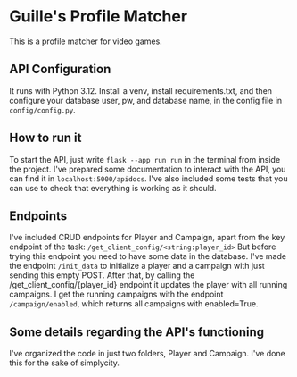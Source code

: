 # Guille's Profile Matcher

This is a profile matcher for video games. 

## API Configuration
It runs with Python 3.12. Install a venv, install requirements.txt, and then configure your database user, pw, and database name, in the config file in `config/config.py`.

## How to run it
To start the API, just write `flask --app run run` in the terminal from inside the project. 
I've prepared some documentation to interact with the API, you can find it in `localhost:5000/apidocs`.
I've also included some tests that you can use to check that everything is working as it should.

## Endpoints
I've included CRUD endpoints for Player and Campaign, apart from the key endpoint of the task: `/get_client_config/<string:player_id>`
But before trying this endpoint you need to have some data in the database. I've made the endpoint `/init_data` to initialize a player and a campaign with just sending this empty POST.
After that, by calling the /get_client_config/{player_id} endpoint it updates the player with all running campaigns. 
I get the running campaigns with the endpoint `/campaign/enabled`, which returns all campaigns with enabled=True.


## Some details regarding the API's functioning

I've organized the code in just two folders, Player and Campaign. I've done this for the sake of simplycity.
  
